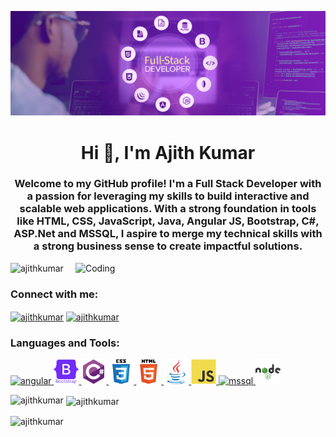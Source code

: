 ![MasterHead](https://raw.githubusercontent.com/anismomin/anismomin/master/fullstack.jpg)
<h1 align="center">Hi 👋, I'm Ajith Kumar</h1>
<h3 align="center">Welcome to my GitHub profile! I'm a Full Stack Developer with a passion for leveraging my skills to build interactive and scalable web applications. With a strong foundation in tools like HTML, CSS, JavaScript, Java, Angular JS, Bootstrap, C#, ASP.Net and MSSQL, I aspire to merge my technical skills with a strong business sense to create impactful solutions.</h3>

<img align="right" alt="Coding" width="400" src="https://static.vecteezy.com/system/resources/previews/013/104/767/original/web-development-programming-languages-css-html-it-ui-programmer-cartoon-character-developing-website-coding-flat-illustration-banner-vector.jpg">

<p align="left"> <img src="https://komarev.com/ghpvc/?username=ajithkumar&label=Profile%20views&color=0e75b6&style=flat" alt="ajithkumar" /> </p>

<h3 align="left">Connect with me:</h3>
<p align="left">
<a href="https://linkedin.com/in/ajithkumar" target="blank"><img align="center" src="https://raw.githubusercontent.com/rahuldkjain/github-profile-readme-generator/master/src/images/icons/Social/linked-in-alt.svg" alt="ajithkumar" height="30" width="40" /></a>
<a href="https://instagram.com/ajithkumar" target="blank"><img align="center" src="https://raw.githubusercontent.com/rahuldkjain/github-profile-readme-generator/master/src/images/icons/Social/instagram.svg" alt="ajithkumar" height="30" width="40" /></a>
</p>

<h3 align="left">Languages and Tools:</h3>
<p align="left"> <a href="https://angular.io" target="_blank" rel="noreferrer"> <img src="https://angular.io/assets/images/logos/angular/angular.svg" alt="angular" width="40" height="40"/> </a> <a href="https://getbootstrap.com" target="_blank" rel="noreferrer"> <img src="https://raw.githubusercontent.com/devicons/devicon/master/icons/bootstrap/bootstrap-plain-wordmark.svg" alt="bootstrap" width="40" height="40"/> </a> <a href="https://www.w3schools.com/cs/" target="_blank" rel="noreferrer"> <img src="https://raw.githubusercontent.com/devicons/devicon/master/icons/csharp/csharp-original.svg" alt="csharp" width="40" height="40"/> </a> <a href="https://www.w3schools.com/css/" target="_blank" rel="noreferrer"> <img src="https://raw.githubusercontent.com/devicons/devicon/master/icons/css3/css3-original-wordmark.svg" alt="css3" width="40" height="40"/> </a> <a href="https://www.w3.org/html/" target="_blank" rel="noreferrer"> <img src="https://raw.githubusercontent.com/devicons/devicon/master/icons/html5/html5-original-wordmark.svg" alt="html5" width="40" height="40"/> </a> <a href="https://www.java.com" target="_blank" rel="noreferrer"> <img src="https://raw.githubusercontent.com/devicons/devicon/master/icons/java/java-original.svg" alt="java" width="40" height="40"/> </a> <a href="https://developer.mozilla.org/en-US/docs/Web/JavaScript" target="_blank" rel="noreferrer"> <img src="https://raw.githubusercontent.com/devicons/devicon/master/icons/javascript/javascript-original.svg" alt="javascript" width="40" height="40"/> </a> <a href="https://www.microsoft.com/en-us/sql-server" target="_blank" rel="noreferrer"> <img src="https://www.svgrepo.com/show/303229/microsoft-sql-server-logo.svg" alt="mssql" width="40" height="40"/> </a> <a href="https://nodejs.org" target="_blank" rel="noreferrer"> <img src="https://raw.githubusercontent.com/devicons/devicon/master/icons/nodejs/nodejs-original-wordmark.svg" alt="nodejs" width="40" height="40"/> </a> </p>

<p><img align="left" src="https://github-readme-stats.vercel.app/api/top-langs?username=ajithkumar&show_icons=true&locale=en&layout=compact" alt="ajithkumar" /></p>

<p>&nbsp;<img align="center" src="https://github-readme-stats.vercel.app/api?username=ajithkumar&show_icons=true&locale=en" alt="ajithkumar" /></p>

<p><img align="center" src="https://github-readme-streak-stats.herokuapp.com/?user=ajithkumar&" alt="ajithkumar" /></p>
